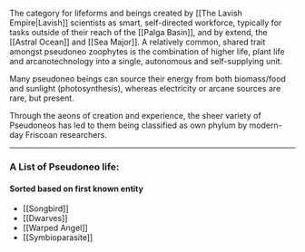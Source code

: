 The category for lifeforms and beings created by [[The Lavish Empire|Lavish]] scientists as smart, self-directed workforce, typically for tasks outside of their reach of the [[Palga Basin]], and by extend, the [[Astral Ocean]] and [[Sea Major]].
A relatively common, shared trait amongst pseudoneo zoophytes is the combination of higher life, plant life and arcanotechnology into a single, autonomous and self-supplying unit. 

Many pseudoneo beings can source their energy from both biomass/food and sunlight (photosynthesis), whereas electricity or arcane sources are rare, but present.

Through the aeons of creation and experience, the sheer variety of Pseudoneos has led to them being classified as own phylum by modern-day Friscoan researchers. 
*** 
### A List of Pseudoneo life:
#### Sorted based on first known entity
- [[Songbird]]
- [[Dwarves]]
- [[Warped Angel]]
- [[Symbioparasite]]
